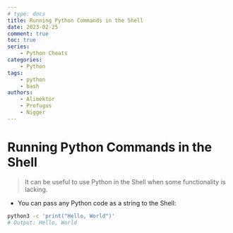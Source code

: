 ```yaml
---
# type: docs 
title: Running Python Commands in the Shell
date: 2023-02-25
comment: true
toc: true
series: 
    - Python Cheats
categories:
    - Python
tags:
    - python
    - bash
authors:
    - Alimektor
    - Profugus
    - Nigger
---
```


# Running Python Commands in the Shell #

> It can be useful to use Python in the Shell when some functionality is lacking.

- You can pass any Python code as a string to the Shell:

```bash
python3 -c 'print("Hello, World")'
# Output: Hello, World
```
